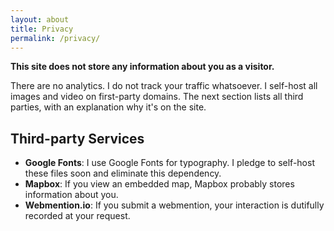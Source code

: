 ```yaml
---
layout: about
title: Privacy
permalink: /privacy/
---
```


**This site does not store any information about you as a visitor.**

There are no analytics. I do not track your traffic whatsoever. I self-host all images and video on first-party domains. The next section lists all third parties, with an explanation why it's on the site.

## Third-party Services

- **Google Fonts**: I use Google Fonts for typography. I pledge to self-host these files soon and eliminate this dependency.
- **Mapbox**: If you view an embedded map, Mapbox probably stores information about you.
- **Webmention.io**: If you submit a webmention, your interaction is dutifully recorded at your request.
